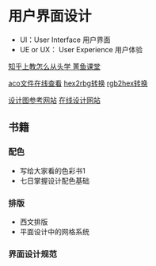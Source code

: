 # 用户界面设计

- UI：User Interface 用户界面
- UE or UX： User Experience 用户体验


[知乎上教怎么从头学 菁鱼课堂](https://www.zhihu.com/question/20857524 )

[aco文件在线查看](https://aco-viewer.appspot.com/ )
[hex2rbg转换](https://www.rapidtables.com/convert/color/hex-to-rgb.html )
[rgb2hex转换](https://www.rapidtables.com/convert/color/rgb-to-hex.html )

[设计图参考网站](https://dribbble.com/tags/web_ui )
[在线设计网站](https://js.design/ )


## 书籍

### 配色
- 写给大家看的色彩书1
- 七日掌握设计配色基础

### 排版
- 西文排版
- 平面设计中的网格系统

### 界面设计规范